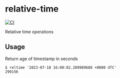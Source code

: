 # relative-time

[![CI](https://github.com/na4ma4/relative-time/actions/workflows/ci.yml/badge.svg)](https://github.com/na4ma4/relative-time/actions/workflows/ci.yml)

Relative time operations

## Usage

Return age of timestamp in seconds

```shell
$ reltime '2023-07-18 16:00:02.209989688 +0000 UTC'
299156
```
